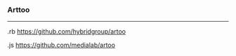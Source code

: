 ### Arttoo
---
.rb
https://github.com/hybridgroup/artoo

.js
https://github.com/medialab/artoo

```
```

```
```

```
```




